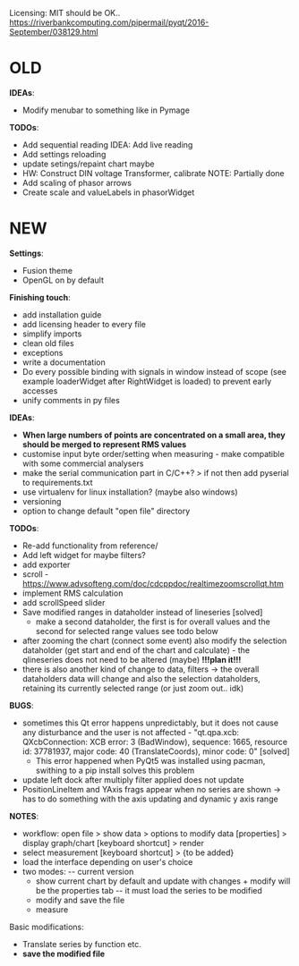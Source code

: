 Licensing: MIT should be OK.. https://riverbankcomputing.com/pipermail/pyqt/2016-September/038129.html

# OLD

**IDEAs**:
 - Modify menubar to something like in Pymage

**TODOs**:
 - Add sequential reading IDEA: Add live reading
 - Add settings reloading
 - update setings/repaint chart maybe
 - HW: Construct DIN voltage Transformer, calibrate    NOTE: Partially done
 - Add scaling of phasor arrows
 - Create scale and valueLabels in phasorWidget

# NEW

**Settings**:
 - Fusion theme
 - OpenGL on by default

**Finishing touch**:
 - add installation guide
 - add licensing header to every file
 - simplify imports
 - clean old files
 - exceptions
 - write a documentation
 - Do every possible binding with signals in window instead of scope (see example loaderWidget after RightWidget is loaded) to prevent early accesses
 - unify comments in py files

**IDEAs**:
  - **When large numbers of points are concentrated on a small area, they should be merged to represent RMS values**
  - customise input byte order/setting when measuring - make compatible with some commercial analysers
  - make the serial communication part in C/C++? > if not then add pyserial to requirements.txt
  - use virtualenv for linux installation? (maybe also windows)
  - versioning
  - option to change default "open file" directory

**TODOs**:
 - Re-add functionality from reference/
 - Add left widget for maybe filters?
 - add exporter
 - scroll - https://www.advsofteng.com/doc/cdcppdoc/realtimezoomscrollqt.htm
 - implement RMS calculation
 - add scrollSpeed slider
 - Save modified ranges in dataholder instead of lineseries [solved]
    - make a second dataholder, the first is for overall values and the second for selected range values see todo below
 - after zooming the chart (connect some event) also modify the selection dataholder (get start and end of the chart and calculate) - the qlineseries does not need to be altered (maybe) **!!!plan it!!!**
 - there is also another kind of change to data, filters -> the overall dataholders data will change and also the selection dataholders, retaining its currently selected range (or just zoom out.. idk)

**BUGS**:
 - sometimes this Qt error happens unpredictably, but it does not cause any disturbance and the user is not affected - "qt.qpa.xcb: QXcbConnection: XCB error: 3 (BadWindow), sequence: 1665, resource id: 37781937, major code: 40 (TranslateCoords), minor code: 0" [solved]
    - This error happened when PyQt5 was installed using pacman, swithing to a pip install solves this problem
 - update left dock after multiply filter applied does not update
 - PositionLineItem and YAxis frags appear when no series are shown -> has to do something with the axis updating and dynamic y axis range

**NOTES**:
 - workflow: open file > show data > options to modify data [properties] > display graph/chart [keyboard shortcut] > render
 - select measurement [keyboard shortcut] > {to be added}
 - load the interface depending on user's choice
 - two modes: -- current version
    - show current chart by default and update with changes + modify will be the properties tab -- it must load the series to be modified
    - modify and save the file
    - measure

Basic modifications:
 - Translate series by function etc.
 - **save the modified file**
